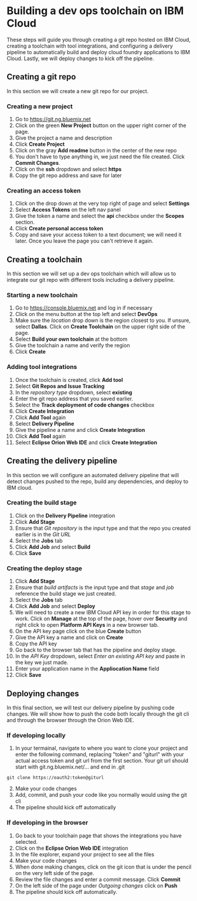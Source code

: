 # Building a dev ops toolchain on IBM Cloud

These steps will guide you through creating a git repo hosted on IBM Cloud, creating a toolchain with tool integrations, and configuring a delivery pipeline to automatically build and deploy cloud foundry applications to IBM Cloud. Lastly, we will deploy changes to kick off the pipeline.



## Creating a git repo

In this section we will create a new git repo for our project.

### Creating a new project

1. Go to https://git.ng.bluemix.net
2. Click on the green **New Project** button on the upper right corner of the page.
3. Give the project a name and description
4. Click **Create Project**
5. Click on the gray **Add readme** button in the center of the new repo
6. You don't have to type anything in, we just need the file created. Click **Commit Changes**.
7. Click on the **ssh** dropdown and select **https**
8. Copy the git repo address and save for later

### Creating an access token 

1. Click on the drop down at the very top right of page and select **Settings**
2. Select **Access Tokens** on the left nav panel
3. Give the token a name and select the **api** checkbox under the **Scopes** section.
4. Click **Create personal access token**
5. Copy and save your access token to a text document; we will need it later. Once you leave the page you can't retrieve it again.

## Creating a toolchain

In this section we will set up a dev ops toolchain which will allow us to integrate our git repo with different tools including a delivery pipeline.

### Starting a new toolchain

1. Go to https://console.bluemix.net and log in if necessary
2. Click on the menu button at the top left and select **DevOps**
3. Make sure the *location* drop down is the region closest to you. If unsure, select **Dallas**. Click on **Create Toolchain** on the upper right side of the page.
4. Select **Build your own toolchain** at the bottom
5. Give the toolchain a name and verify the region
6. Click **Create**

### Adding tool integrations

1. Once the toolchain is created, click **Add tool**
2. Select **Git Repos and Issue Tracking**
3. In the *repository type* dropdown, select **existing**
4. Enter the git repo address that you saved earlier.
5. Select the **Track deployment of code changes** checkbox
6. Click **Create Integration**
7. Click **Add Tool** again
8. Select **Delivery Pipeline**
9. Give the pipeline a name and click **Create Integration**
10. Click **Add Tool** again
11. Select **Eclipse Orion Web IDE** and click **Create Integration**


## Creating the delivery pipeline

In this section we will configure an automated delivery pipeline that will detect changes pushed to the repo, build any dependencies, and deploy to IBM cloud.

### Creating the build stage

1. Click on the **Delivery Pipeline** integration
2. Click **Add Stage**
3. Ensure that *Git repository* is the input type and that the repo you created earlier is in the *Git URL*
4. Select the **Jobs** tab
5. Click **Add Job** and select **Build**
6. Click **Save**

### Creating the deploy stage

1. Click **Add Stage**
2. Ensure that *build artifacts* is the input type and that *stage* and *job* reference the build stage we just created.
3. Select the **Jobs** tab
4. Click **Add Job** and select **Deploy**
5. We will need to create a new IBM Cloud API key in order for this stage to work. Click on **Manage** at the top of the page, hover over **Security** and right click to open **Platform API Keys** in a new browser tab.
6. On the API key page click on the blue **Create** button
7. Give the API key a name and click on **Create**
8. Copy the API key
9. Go back to the browser tab that has the pipeline and deploy stage.
10. In the *API Key* dropdown, select *Enter an existing API key* and paste in the key we just made.
11. Enter your application name in the **Appliocation Name** field
12. Click **Save**

## Deploying changes

In this final section, we will test our delivery pipeline by pushing code changes. We will show how to push the code both locally through the git cli and through the browser through the Orion Web IDE. 

### If developing locally

1. In your termainal, navigate to where you want to clone your project and enter the following command, replacing "token" and "giturl" with your actual access token and git url from the first section. Your git url should start with git.ng.bluemix.net/... and end in .git

```
git clone https://oauth2:token@giturl
```

2. Make your code changes
3. Add, commit, and push your code like you normally would using the git cli
4. The pipeline should kick off automatically

### If developing in the browser

1. Go back to your toolchain page that shows the integrations you have selected.
2. Click on the **Eclipse Orion Web IDE** integration
3. In the file explorer, expand your project to see all the files
4. Make your code changes
5. When done making changes, click on the git icon that is under the pencil on the very left side of the page.
6. Review the file changes and enter a commit message. Click **Commit**
7. On the left side of the page under *Outgoing changes* click on **Push**
8. The pipeline should kick off automatically.